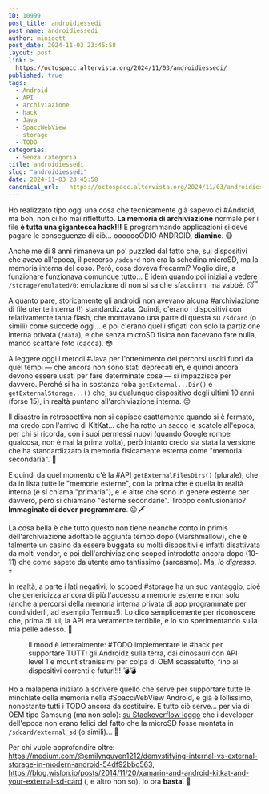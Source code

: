 ```yaml
---
ID: 10999
post_title: androidiessedi
post_name: androidiessedi
author: minioctt
post_date: 2024-11-03 23:45:58
layout: post
link: >
  https://octospacc.altervista.org/2024/11/03/androidiessedi/
published: true
tags:
  - Android
  - API
  - archiviazione
  - hack
  - Java
  - SpaccWebView
  - storage
  - TODO
categories:
  - Senza categoria
title: androidiessedi
slug: "androidiessedi"
date: 2024-11-03 23:45:58
canonical_url:   https://octospacc.altervista.org/2024/11/03/androidiessedi/
---
```

<!-- wp:paragraph -->
<p markdown="1">Ho realizzato tipo oggi una cosa che tecnicamente già sapevo di #Android, ma boh, non ci ho mai riflettutto. <strong>La memoria di archiviazione</strong> normale per i file <strong>è tutta una gigantesca hack!!!</strong> E programmando applicazioni si deve pagare le conseguenze di ciò... ooooooODIO ANDROID, <strong>diamine</strong>. 😩️</p>
<!-- /wp:paragraph -->

<!-- wp:paragraph -->
<p markdown="1">Anche me di 8 anni rimaneva un po' puzzled dal fatto che, sui dispositivi che avevo all'epoca, il percorso <code>/sdcard</code> non era la schedina microSD, ma la memoria interna del coso. Però, cosa doveva frecarmi? Voglio dire, a funzionare funzionava comunque tutto... E idem quando poi iniziai a vedere <code>/storage/emulated/0</code>: emulazione di non si sa che sfaccimm, ma vabbé. 😴️</p>
<!-- /wp:paragraph -->

<!-- wp:paragraph -->
<p markdown="1">A quanto pare, storicamente gli androidi non avevano alcuna #archiviazione di file utente interna (!) standardizzata. Quindi, c'erano i dispositivi con relativamente tanta flash, che montavano una parte di questa su <code>/sdcard</code> (o simili) come succede oggi... e poi c'erano quelli sfigati con solo la partizione interna privata (<code>/data</code>), e che senza microSD fisica non facevano fare nulla, manco scattare foto (cacca). 😳️</p>
<!-- /wp:paragraph -->

<!-- wp:paragraph -->
<p markdown="1">A leggere oggi i metodi #Java per l'ottenimento dei percorsi usciti fuori da quei tempi — che ancora non sono stati deprecati eh, e quindi ancora devono essere usati per fare determinate cose — si impazzisce per davvero. Perché si ha in sostanza roba <code>getExternal...Dir()</code> e <code>getExternalStorage...()</code> che, su qualunque dispositivo degli ultimi 10 anni (forse 15), in realtà puntano all'archiviazione interna. 😔️</p>
<!-- /wp:paragraph -->

<!-- wp:paragraph -->
<p markdown="1">Il disastro in retrospettiva non si capisce esattamente quando si è fermato, ma credo con l'arrivo di KitKat... che ha rotto un sacco le scatole all'epoca, per chi si ricorda, con i suoi permessi nuovi (quando Google rompe qualcosa, non è mai la prima volta), però intanto credo sia stata la versione che ha standardizzato la memoria fisicamente esterna come "memoria secondaria". 🤧️</p>
<!-- /wp:paragraph -->

<!-- wp:paragraph -->
<p markdown="1">E quindi da quel momento c'è la #API <code>getExternalFilesDirs()</code> (plurale), che da in lista tutte le "memorie esterne", con la prima che è quella in realtà interna (e si chiama "primaria"), e le altre che sono in genere esterne per davvero, però si chiamano "esterne secondarie". Troppo confusionario? <strong>Immaginate di dover programmare</strong>. 😉️🗡️</p>
<!-- /wp:paragraph -->

<!-- wp:paragraph -->
<p markdown="1">La cosa bella è che tutto questo non tiene neanche conto in primis dell'archiviazione adottabile aggiunta tempo dopo (Marshmallow), che è talmente un casino da essere buggata su molti dispositivi e infatti disattivata da molti vendor, e poi dell'archiviazione scoped introdotta ancora dopo (10-11) che come sapete da utente amo tantissimo (sarcasmo). Ma, <em>io digresso</em>. 💀️</p>
<!-- /wp:paragraph -->

<!-- wp:paragraph -->
<p markdown="1">In realtà, a parte i lati negativi, lo scoped #storage ha un suo vantaggio, cioè che genericizza ancora di più l'accesso a memorie esterne e non solo (anche a percorsi della memoria interna privata di app programmate per condividerli, ad esempio Termux!). Lo dico semplicemente per riconoscere che, prima di lui, la API era veramente terribile, e lo sto sperimentando sulla mia pelle adesso. 🥶️</p>
<!-- /wp:paragraph -->

<!-- wp:paragraph -->
<p markdown="1"></p>
<!-- /wp:paragraph -->

<!-- wp:image {"id":11001,"sizeSlug":"full","linkDestination":"none"} -->
<figure class="wp-block-image size-full"><img src="https://octospacc.github.io/microblog-mirror/assets/uploads/2024/11/image-1.png" alt="" class="wp-image-11001"/><figcaption class="wp-element-caption">Il mood è letteralmente: #TODO implementare le #hack per supportare TUTTI gli Androidz sulla terra, dai dinosauri con API level 1 e mount stranissimi per colpa di OEM scassatutto, fino ai dispositivi correnti e futuri!!! 💣️💣️</figcaption></figure>
<!-- /wp:image -->

<!-- wp:paragraph -->
<p markdown="1"></p>
<!-- /wp:paragraph -->

<!-- wp:paragraph -->
<p markdown="1">Ho a malapena iniziato a scrivere quello che serve per supportare tutte le minchiate della memoria nella #SpaccWebView Android, e già è lollissimo, nonostante tutti i TODO ancora da sostituire. E tutto ciò serve... per via di OEM tipo Samsung (ma non solo): <a href="https://stackoverflow.com/questions/5524105/how-could-i-get-the%20%20-correct-external-storage-on-samsung-and-all-other-devices">su Stackoverflow leggo</a> che i developer dell'epoca non erano felici del fatto che la microSD fosse montata in <code>/sdcard/external_sd</code> (o simili)... 🤭️</p>
<!-- /wp:paragraph -->

<!-- wp:paragraph -->
<p markdown="1">Per chi vuole approfondire oltre: <a href="https://medium.com/@emilynguyen1212/demystifying-internal-vs-external-storage-in-modern-android-54df92bbc563">https://medium.com/@emilynguyen1212/demystifying-internal-vs-external-storage-in-modern-android-54df92bbc563</a>, <a href="https://blog.wislon.io/posts/2014/11/20/xamarin-and-android-kitkat-and-your-external-sd-card">https://blog.wislon.io/posts/2014/11/20/xamarin-and-android-kitkat-and-your-external-sd-card</a> (, e altro non so). Io ora <strong>basta</strong>. 🥴️</p>
<!-- /wp:paragraph -->